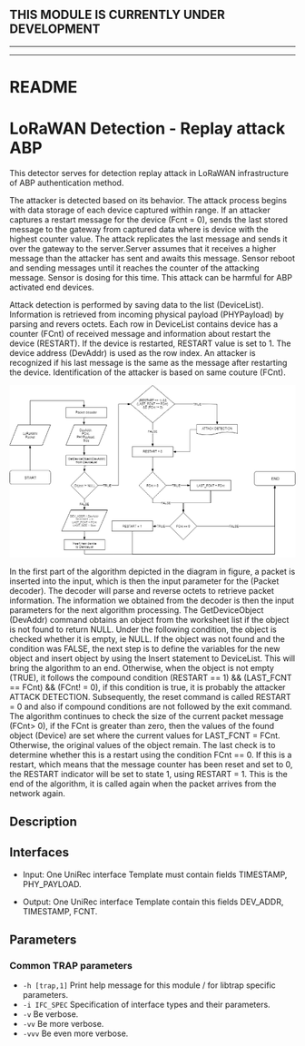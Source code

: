 ## THIS MODULE IS CURRENTLY UNDER DEVELOPMENT
---

---
# README
# LoRaWAN Detection - Replay attack ABP
This detector serves for detection replay attack in LoRaWAN infrastructure of ABP authentication method.

The attacker is detected based on its behavior. The attack process begins with data storage of each device captured within range. If an attacker captures a restart message for the device (Fcnt = 0), sends the last stored message to the gateway from captured data where is device with the highest counter value. The attack replicates the last message and sends it over the gateway to the server.Server assumes that it receives a higher message than the attacker has sent and awaits this message. Sensor reboot and sending messages until it reaches the counter of the attacking message. Sensor is dosing for this time. This attack can be harmful for ABP activated end devices.

Attack detection is performed by saving data to the list (DeviceList). Information is retrieved from incoming physical payload (PHYPayload) by parsing and revers octets. Each row in DeviceList contains device has a counter (FCnt) of received message and information about restart the device (RESTART). If the device is restarted, RESTART value is set to 1. The device address (DevAddr) is used as the row index. An attacker is recognized if his last message is the same as the message after restarting the device. Identification of the attacker is based on same couture (FCnt).

![alt text](https://github.com/CESNET/NEMEA-SIoT/blob/master/lora-replay/al_replay_attack.png)

In the first part of the algorithm depicted in the diagram in figure, a packet is inserted into the input, which is then the input parameter for the (Packet decoder). The decoder will parse and reverse octets to retrieve packet information. The information we obtained from the decoder is then the input parameters for the next algorithm processing. The GetDeviceObject (DevAddr) command obtains an object from the worksheet list if the object is not found to return NULL. Under the following condition, the object is checked whether it is empty, ie NULL. If the object was not found and the condition was FALSE, the next step is to define the variables for the new object and insert object by using the Insert statement to DeviceList. This will bring the algorithm to an end. Otherwise, when the object is not empty (TRUE), it follows the compound condition (RESTART == 1) && (LAST_FCNT == FCnt) && (FCnt! = 0), if this condition is true, it is probably the attacker ATTACK DETECTION. Subsequently, the reset command is called RESTART = 0 and also if compound conditions are not followed by the exit command. The algorithm continues to check the size of the current packet message (FCnt> 0), if the FCnt is greater than zero, then the values of the found object (Device) are set where the current values for LAST_FCNT = FCnt. Otherwise, the original values of the object remain. The last check is to determine whether this is a restart using the condition FCnt == 0. If this is a restart, which means that the message counter has been reset and set to 0, the RESTART indicator will be set to state 1, using RESTART = 1. This is the end of the algorithm, it is called again when the packet arrives from the network again.

## Description

## Interfaces
- Input: One UniRec interface
Template must contain fields TIMESTAMP, PHY_PAYLOAD.

- Output: One UniRec interface
Template contain this fields DEV_ADDR, TIMESTAMP, FCNT.
  
## Parameters
### Common TRAP parameters
- `-h [trap,1]`      Print help message for this module / for libtrap specific parameters.
- `-i IFC_SPEC`      Specification of interface types and their parameters.
- `-v`               Be verbose.
- `-vv`              Be more verbose.
- `-vvv`             Be even more verbose.
